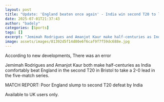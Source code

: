 ```yaml
---
layout: post
title: "Update: 'England beaten once again' - India win second T20 to lead series 2-0"
date: 2025-07-01T21:37:43
author: "badely"
categories: [Sports]
tags: []
excerpt: "Jemimah Rodrigues and Amanjot Kaur make half-centuries as India comfortably beat England in the second T20 in Bristol to take a 2-0 lead in the five-m"
image: assets/images/81392d5f14d80e6f6caf9f7f59dc688e.jpg
---
```


According to new developments, There was an error

Jemimah Rodrigues and Amanjot Kaur both make half-centuries as India comfortably beat England in the second T20 in Bristol to take a 2-0 lead in the five-match series. 

MATCH REPORT: Poor England slump to second T20 defeat by India

Available to UK users only.

